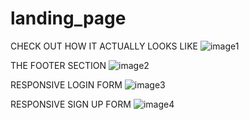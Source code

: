 # landing_page
CHECK OUT HOW IT ACTUALLY LOOKS LIKE
![image1](https://user-images.githubusercontent.com/93284981/146522514-fe94b020-784d-45f4-bebf-c34d23f77efd.png)


THE FOOTER SECTION
![image2](https://user-images.githubusercontent.com/93284981/146522593-cea64475-2f77-4505-9c1c-64c9307b9b1c.png)

RESPONSIVE LOGIN FORM
![image3](https://user-images.githubusercontent.com/93284981/146523016-87e9f95f-e16c-4746-b3ee-3ff8d6457854.png)

RESPONSIVE SIGN UP FORM
![image4](https://user-images.githubusercontent.com/93284981/146523026-6c90ef9f-68bf-4f76-9779-c76818a8cfaa.png)
